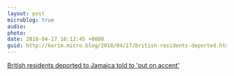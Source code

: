 ```yaml
---
layout: post
microblog: true
audio: 
photo: 
date: 2018-04-17 16:12:45 +0800
guid: http://kerim.micro.blog/2018/04/17/british-residents-deported.html
---
```

[British residents deported to Jamaica told to 'put on accent'](https://www.theguardian.com/uk-news/2018/apr/17/outrage-over-guide-for-british-residents-being-deported-to-jamaica?CMP=Share_AndroidApp_Facebook)

